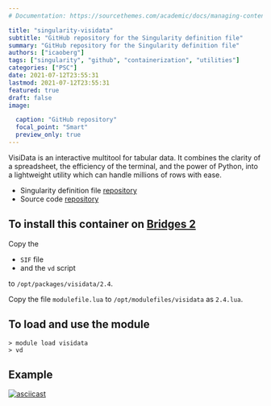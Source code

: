 ```yaml
---
# Documentation: https://sourcethemes.com/academic/docs/managing-content/

title: "singularity-visidata"
subtitle: "GitHub repository for the Singularity definition file"
summary: "GitHub repository for the Singularity definition file"
authors: ["icaoberg"]
tags: ["singularity", "github", "containerization", "utilities"]
categories: ["PSC"]
date: 2021-07-12T23:55:31
lastmod: 2021-07-12T23:55:31
featured: true
draft: false
image:

  caption: "GitHub repository"
  focal_point: "Smart"
  preview_only: true
---
```


VisiData is an interactive multitool for tabular data. It combines the clarity of a spreadsheet, the efficiency of the terminal, and the power of Python, into a lightweight utility which can handle millions of rows with ease.

* Singularity definition file [repository](https://github.com/pscedu/singularity-visidata)
* Source code [repository](https://www.visidata.org/)

## To install this container on [Bridges 2](https://www.psc.edu/resources/bridges-2/)

Copy the

* `SIF` file
* and the `vd` script

to `/opt/packages/visidata/2.4`.

Copy the file `modulefile.lua` to `/opt/modulefiles/visidata` as `2.4.lua`.

## To load and use the module

```
> module load visidata
> vd
```

## Example

[![asciicast](https://asciinema.org/a/SPyM2xkC7nXgDA7LPCSYizqkd.svg)](https://asciinema.org/a/SPyM2xkC7nXgDA7LPCSYizqkd)
